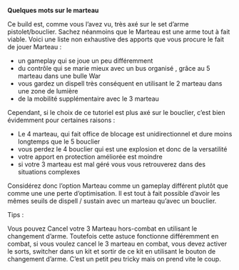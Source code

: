 **Quelques mots sur le marteau**

Ce build est, comme vous l’avez vu, très axé sur le set d’arme pistolet/bouclier. Sachez néanmoins que le Marteau est une arme tout à fait viable. Voici une liste non exhaustive des apports que vous procure le fait de jouer Marteau :
- un gameplay qui se joue un peu différemment
- du contrôle qui se marie mieux avec un bus organisé , grâce au 5 marteau dans une bulle War
- vous gardez un dispell très conséquent en utilisant le 2 marteau dans une zone de lumière
- de la mobilité supplémentaire avec le 3 marteau

Cependant, si le choix de ce tutoriel est plus axé sur le bouclier, c’est bien évidemment pour certaines raisons :
- Le 4 marteau, qui fait office de blocage est unidirectionnel et dure moins longtemps que le 5 bouclier
- vous perdez le 4 bouclier qui est une explosion et donc de la versatilité
- votre apport en protection améliorée est moindre
- si votre 3 marteau est mal géré vous vous retrouverez dans des situations complexes

Considérez donc l’option Marteau comme un gameplay différent plutôt que comme une une perte d’optimisation. Il est tout à fait possible d’avoir les mêmes seuils de dispell / sustain avec un marteau qu’avec un bouclier.

Tips :

Vous pouvez Cancel votre 3 Marteau hors-combat en utilisant le changement d’arme. Toutefois cette astuce fonctionne différemment en combat, si vous voulez cancel le 3 marteau en combat, vous devez activer le sorts, switcher dans un kit et sortir de ce kit en utilisant le bouton de changement d’arme. C’est un petit peu tricky mais on prend vite le coup.
